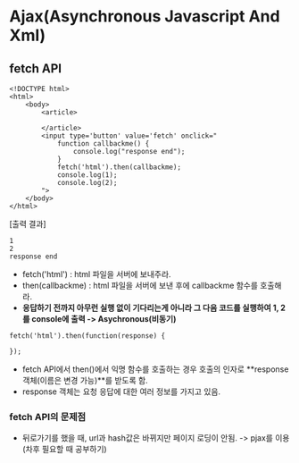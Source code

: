 # Ajax(Asynchronous Javascript And Xml)  
## fetch API
```
<!DOCTYPE html>
<html>
    <body>
        <article>

        </article>
        <input type='button' value='fetch' onclick="
            function callbackme() {
                console.log("response end");
            }
            fetch('html').then(callbackme);
            console.log(1);
            console.log(2);
        ">
    </body>
</html>
```  
[출력 결과]  
```
1
2
response end
```  
- fetch('html') : html 파일을 서버에 보내주라.  
- then(callbackme) : html 파일을 서버에 보낸 후에 callbackme 함수를 호출해라.  
- **응답하기 전까지 아무런 실행 없이 기다리는게 아니라 그 다음 코드를 실행하여 1, 2를 console에 출력 -> Asychronous(비동기)**  
```
fetch('html').then(function(response) {
    
});
```  
- fetch API에서 then()에서 익명 함수를 호출하는 경우 호출의 인자로 **response 객체(이름은 변경 가능)**를 받도록 함.  
- response 객체는 요청 응답에 대한 여러 정보를 가지고 있음.  

### fetch API의 문제점  
- 뒤로가기를 했을 때, url과 hash값은 바뀌지만 페이지 로딩이 안됨. -> pjax를 이용(차후 필요할 때 공부하기)